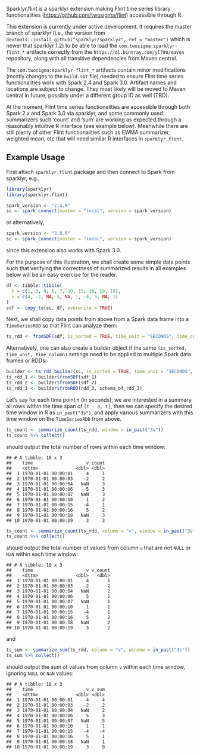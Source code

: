 
Sparklyr.flint is a sparklyr extension making Flint time series library
functionalities (<https://github.com/twosigma/flint>) accessible through
R.

This extension is currently under active development. It requires the
master branch of sparklyr (i.e., the version from
`devtools::install_github("sparklyr/sparklyr", ref = "master")` which is
newer that sparklyr 1.2) to be able to load the
`com.twosigma:sparklyr-flint_*` artifacts correctly from the
`https://dl.bintray.com/yl790/maven` repository, along with all
transitive dependencies from Maven central.

The `com.twosigma:sparklyr-flint_*` artifacts contain minor
modifications (mostly changes to the `build.sbt` file) needed to ensure
Flint time series functionalities work with Spark 2.4 and Spark 3.0.
Artifact names and locations are subject to change. They most likely
will be moved to Maven central in future, possibly under a different
group ID as well (TBD).

At the moment, Flint time series functionalities are accessible through
both Spark 2.x and Spark 3.0 via sparklyr, and some commonly used
summarizers such ‘count’ and ‘sum’ are working as expected through a
reasonably intuitive R interface (see example below). Meanwhile there
are still plenty of other Flint functionalities such as EWMA summarizer,
weighted mean, etc that will need similar R interfaces in
`sparklyr.flint`.

## Example Usage

First attach `sparklyr.flint` package and then connect to Spark from
sparklyr, e.g.,

``` r
library(sparklyr)
library(sparklyr.flint)

spark_version <- "2.4.0"
sc <- spark_connect(master = "local", version = spark_version)
```

or alternatively,

``` r
spark_version <- "3.0.0"
sc <- spark_connect(master = "local", version = spark_version)
```

since this extension also works with Spark 3.0.

For the purpose of this illustration, we shall create some simple data
points such that verifying the correctness of summarized results in all
examples below will be an easy exercise for the reader.

``` r
df <- tibble::tibble(
  t = c(1, 3, 4, 6, 7, 10, 15, 16, 18, 19),
  v = c(4, -2, NA, 5, NA, 1, -4, 5, NA, 3)
)
sdf <- copy_to(sc, df, overwrite = TRUE)
```

Next, we shall copy data points from above from a Spark data frame into
a `TimeSeriesRDD` so that Flint can analyze
them:

``` r
ts_rdd <- fromSDF(sdf, is_sorted = TRUE, time_unit = "SECONDS", time_column = "t")
```

Alternatively, one can also create a builder object if the same
`(is_sorted, time_unit, time_column)` settings need to be applied to
multiple Spark data frames or
RDDs:

``` r
builder <- ts_rdd_builder(sc, is_sorted = TRUE, time_unit = "SECONDS", time_column = "t")
ts_rdd_1 <- builder$fromSDF(sdf_1)
ts_rdd_2 <- builder$fromSDF(sdf_2)
ts_rdd_3 <- builder$fromRDD(rdd_3, schema_of_rdd_3)
```

Let’s say for each time point `t` (in seconds), we are interested in a
summary all rows within the time span of `[t - 3, t]`, then we can
specify the desired time window in R as `in_past("3s")`, and apply
various summarizers with this time window on the `TimeSeriesRDD` from
above.

``` r
ts_count <- summarize_count(ts_rdd, window = in_past("3s"))
ts_count %>% collect()
```

should output the total number of rows within each time window:

    ## # A tibble: 10 x 3
    ##    time                    v count
    ##    <dttm>              <dbl> <dbl>
    ##  1 1970-01-01 00:00:01     4     1
    ##  2 1970-01-01 00:00:03    -2     2
    ##  3 1970-01-01 00:00:04   NaN     3
    ##  4 1970-01-01 00:00:06     5     3
    ##  5 1970-01-01 00:00:07   NaN     3
    ##  6 1970-01-01 00:00:10     1     2
    ##  7 1970-01-01 00:00:15    -4     1
    ##  8 1970-01-01 00:00:16     5     2
    ##  9 1970-01-01 00:00:18   NaN     3
    ## 10 1970-01-01 00:00:19     3     3

``` r
ts_count <- summarize_count(ts_rdd, column = "v", window = in_past("3s"))
ts_count %>% collect()
```

should output the total number of values from column `v` that are not
`NULL` or `NaN` within each time window:

    ## # A tibble: 10 x 3
    ##    time                    v v_count
    ##    <dttm>              <dbl>   <dbl>
    ##  1 1970-01-01 00:00:01     4       1
    ##  2 1970-01-01 00:00:03    -2       2
    ##  3 1970-01-01 00:00:04   NaN       2
    ##  4 1970-01-01 00:00:06     5       2
    ##  5 1970-01-01 00:00:07   NaN       1
    ##  6 1970-01-01 00:00:10     1       1
    ##  7 1970-01-01 00:00:15    -4       1
    ##  8 1970-01-01 00:00:16     5       2
    ##  9 1970-01-01 00:00:18   NaN       2
    ## 10 1970-01-01 00:00:19     3       2

and

``` r
ts_sum <- summarize_sum(ts_rdd, column = "v", window = in_past("3s"))
ts_sum %>% collect()
```

should output the sum of values from column `v` within each time window,
ignoring `NULL` or `NaN` values:

    ## # A tibble: 10 x 3
    ##    time                    v v_sum
    ##    <dttm>              <dbl> <dbl>
    ##  1 1970-01-01 00:00:01     4     4
    ##  2 1970-01-01 00:00:03    -2     2
    ##  3 1970-01-01 00:00:04   NaN     2
    ##  4 1970-01-01 00:00:06     5     3
    ##  5 1970-01-01 00:00:07   NaN     5
    ##  6 1970-01-01 00:00:10     1     1
    ##  7 1970-01-01 00:00:15    -4    -4
    ##  8 1970-01-01 00:00:16     5     1
    ##  9 1970-01-01 00:00:18   NaN     1
    ## 10 1970-01-01 00:00:19     3     8
